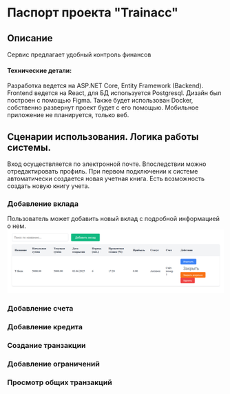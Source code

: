 # Паспорт проекта "Trainacc"

## Описание

Сервис предлагает удобный контроль финансов 


#### Технические детали:
Разработка ведется на ASP.NET Core, Entity Framework (Backend).
Frontend ведется на React, для БД используется Postgresql. Дизайн был построен с помощью Figma. Также будет использован Docker, собственно развернут проект будет с его помощью. Мобильное приложение не планируется, только веб.



## Сценарии использования. Логика работы системы.
Вход осуществляется по электронной почте. Впоследствии можно отредактировать профиль.
При первом подключении к системе автоматически создается новая учетная книга.
Есть возможность создать новую книгу учета.

### Добавление вклада 

Пользователь может добавить новый вклад с подробной информацией о нем. 
![image](./images/Deposit.png)

### Добавление счета


### Добавление кредита


### Создание транзакции 

### Добавление ограничений


### Просмотр общих транзакций
